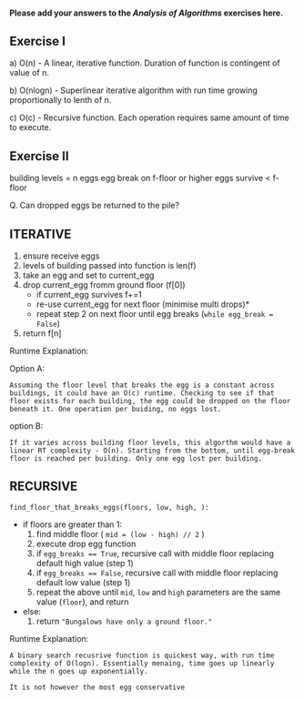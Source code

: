 #### Please add your answers to the ***Analysis of  Algorithms*** exercises here.

## Exercise I

a) O(n) - A linear, iterative function. Duration of function is contingent of value of n.


b) O(nlogn) - Superlinear iterative algorithm with run time growing proportionally to lenth of n.


c) O(c) - Recursive function. Each operation requires same amount of time to execute.

## Exercise II


building levels = n
eggs
egg break on f-floor or higher
eggs survive < f-floor

Q. Can dropped eggs be returned to the pile?

## ITERATIVE
1. ensure receive eggs
2. levels of building passed into function is len(f)
3. take an egg and set to current_egg
4. drop current_egg fromm ground floor (f[0])
    - if current_egg survives f+=1
    - re-use current_egg for next floor (minimise multi drops)*
    - repeat step 2 on next floor until egg breaks (`while egg_break = False`)
5. return f[n]

Runtime Explanation:

Option A:

    Assuming the floor level that breaks the egg is a constant across buildings, it could have an O(c) runtime. Checking to see if that floor exists for each building, the egg could be dropped on the floor beneath it. One operation per buiding, no eggs lost.

option B:

    If it varies across building floor levels, this algorthm would have a linear RT complexity - O(n). Starting from the bottom, until egg-break floor is reached per building. Only one egg lost per building.

## RECURSIVE
`find_floor_that_breaks_eggs(floors, low, high, ):`
- if floors are greater than 1:
    1. find middle floor ( ```mid = (low - high) // 2``` )
    2. execute drop egg function
    3. if `egg_breaks == True`, recursive call with middle floor replacing default high value (step 1)
    4. if `egg_breaks == False`, recursive call with middle floor replacing default low value (step 1)
    5. repeat the above until `mid`, `low` and `high` parameters are the same value (`floor`), and return
- else:
    1. return `"Bungalows have only a ground floor."`

Runtime Explanation:

    A binary search recusrive function is quickest way, with run time complexity of O(logn). Essentially menaing, time goes up linearly while the n goes up exponentially.
    
    It is not however the most egg conservative
